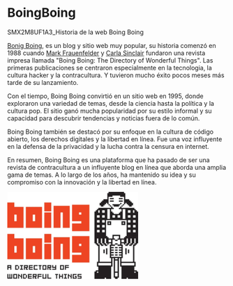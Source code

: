 # BoingBoing
SMX2M8UF1A3_Historia de la web Boing Boing

[Bonig Boing](https://boingboing.net/ "Bonig Boing"), es un blog y sitio web muy popular, su historia comenzó en 1988 cuando [Mark Frauenfelder](https://en.wikipedia.org/wiki/Mark_Frauenfelder "Mark Frauenfelder") y [Carla Sinclair](https://en.wikipedia.org/wiki/Carla_Sinclair/ "Carla Sinclair") fundaron una revista impresa llamada "Boing Boing: The Directory of Wonderful Things". Las primeras publicaciones se centraron especialmente en la tecnologia, la cultura hacker y la contracultura. Y tuvieron mucho éxito pocos meses más tarde de su lanzamiento.

Con el tiempo, Boing Boing convirtió en un sitio web en 1995, donde exploraron una variedad de temas, desde la ciencia hasta la política y la cultura pop. El sitio ganó mucha popularidad por su estilo informal y su capacidad para descubrir tendencias y noticias fuera de lo común.

Boing Boing también se destacó por su enfoque en la cultura de código abierto, los derechos digitales y la libertad en línea. Fue una voz influyente en la defensa de la privacidad y la lucha contra la censura en internet.

En resumen, Boing Boing es una plataforma que ha pasado de ser una revista de contracultura a un influyente blog en línea que aborda una amplia gama de temas. A lo largo de los años, ha mantenido su idea y su compromiso con la innovación y la libertad en línea.

<img src="https://github.com/Pavlotesto/BoingBoing/blob/main/image.png" alt="Logo" width="300" height="200" />
